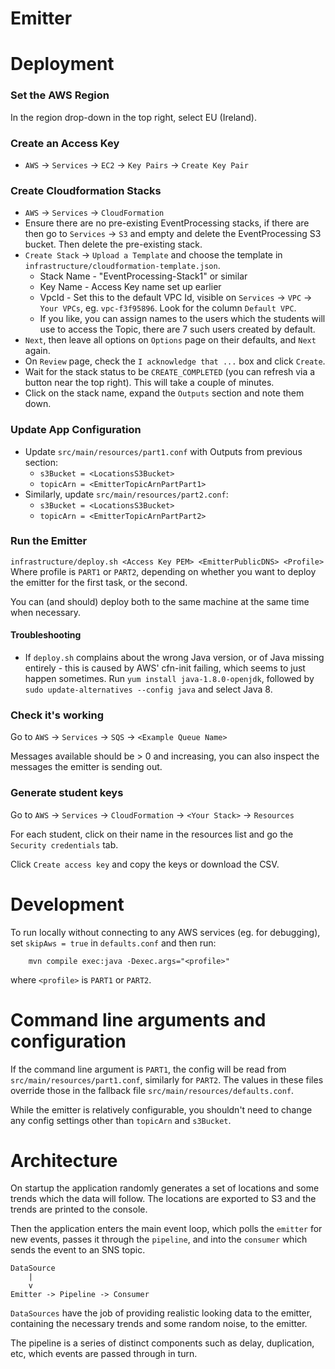 Emitter
=======

# Deployment

### Set the AWS Region

In the region drop-down in the top right, select EU (Ireland).

### Create an Access Key
* `AWS` -> `Services` -> `EC2` -> `Key Pairs` -> `Create Key Pair`

### Create Cloudformation Stacks
* `AWS` -> `Services` -> `CloudFormation` 
* Ensure there are no pre-existing EventProcessing stacks, if there are then go to `Services`
  -> `S3` and empty and delete the EventProcessing S3 bucket.  Then delete the pre-existing
  stack.
* `Create Stack` -> `Upload a Template` and choose the template in 
  `infrastructure/cloudformation-template.json`.
  * Stack Name - "EventProcessing-Stack1" or similar
  * Key Name - Access Key name set up earlier
  * VpcId - Set this to the default VPC Id, visible on `Services` -> `VPC` -> `Your VPCs`, 
    eg. `vpc-f3f95896`.  Look for the column `Default VPC`.
  * If you like, you can assign names to the users which the students will use to access the
    Topic, there are 7 such users created by default.  
* `Next`, then leave all options on `Options` page on their defaults, and `Next` again.
* On `Review` page, check the `I acknowledge that ...` box and click `Create`.
* Wait for the stack status to be `CREATE_COMPLETED` (you can refresh via a button near the top
  right).  This will take a couple of minutes.
* Click on the stack name, expand the `Outputs` section and note them down.

### Update App Configuration

* Update `src/main/resources/part1.conf` with Outputs from previous section:
  * `s3Bucket = <LocationsS3Bucket>` 
  * `topicArn = <EmitterTopicArnPartPart1>`
* Similarly, update `src/main/resources/part2.conf`:
  * `s3Bucket = <LocationsS3Bucket>`
  * `topicArn = <EmitterTopicArnPartPart2>`

### Run the Emitter

`infrastructure/deploy.sh <Access Key PEM> <EmitterPublicDNS> <Profile>` 
Where profile is `PART1` or `PART2`, depending on whether you want to deploy the emitter
for the first task, or the second.  

You can (and should) deploy both to the same machine at the same time when necessary.

#### Troubleshooting

* If `deploy.sh` complains about the wrong Java version, or of Java missing entirely - 
  this is caused by AWS' cfn-init failing, which seems to just happen sometimes.  Run
  `yum install java-1.8.0-openjdk`, followed by `sudo update-alternatives --config java`
  and select Java 8.

### Check it's working

Go to `AWS` -> `Services` -> `SQS` -> `<Example Queue Name>`

Messages available should be > 0 and increasing, you can also inspect the messages the 
emitter is sending out.

### Generate student keys

Go to `AWS` -> `Services` -> `CloudFormation` -> `<Your Stack>` -> `Resources`

For each student, click on their name in the resources list and go the `Security
credentials` tab.

Click `Create access key` and copy the keys or download the CSV.

# Development

To run locally without connecting to any AWS services (eg. for debugging), set 
`skipAws = true` in `defaults.conf` and then run:
        
        mvn compile exec:java -Dexec.args="<profile>"
 
where `<profile>` is `PART1` or `PART2`.   

# Command line arguments and configuration

If the command line argument is `PART1`, the config will be read from 
`src/main/resources/part1.conf`, similarly for `PART2`.  The values in these files override 
those in the fallback file `src/main/resources/defaults.conf`.

While the emitter is relatively configurable, you shouldn't need to change any config 
settings other than `topicArn` and `s3Bucket`.

# Architecture

On startup the application randomly generates a set of locations and some trends which the 
data will follow.  The locations are exported to S3 and the trends are printed to the console.  

Then the application enters the main event loop, which polls the `emitter` for new events, 
passes it through the `pipeline`, and into the `consumer` which sends the event to an SNS 
topic.

    DataSource 
        |
        v
    Emitter -> Pipeline -> Consumer

`DataSources` have the job of providing realistic looking data to the emitter, containing 
the necessary trends and some random noise, to the emitter.  

The pipeline is a series of distinct components such as delay, duplication, etc, which 
events are passed through in turn.
 